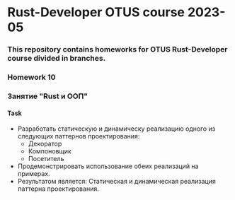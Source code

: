 # Rust-Developer OTUS course 2023-05

### This repository contains homeworks for OTUS Rust-Developer course divided in branches.

### Homework 10
### Занятие "Rust и ООП"

#### Task
- Разработать статическую и динамическу реализацию одного из следующих паттернов проектирования:
  - Декоратор
  - Компоновщик
  - Посетитель
- Продемонстрировать использование обеих реализаций на примерах.
- Результатом является:
  Статическая и динамическая реализация паттерна проектирования.
